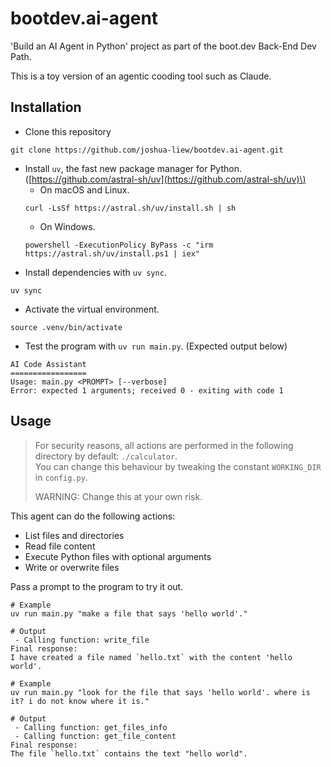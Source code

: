 # bootdev.ai-agent
'Build an AI Agent in Python' project as part of the boot.dev Back-End Dev Path.

This is a toy version of an agentic cooding tool such as Claude.


## Installation

- Clone this repository
```
git clone https://github.com/joshua-liew/bootdev.ai-agent.git
```
- Install `uv`, the fast new package manager for Python. \([https://github.com/astral-sh/uv](https://github.com/astral-sh/uv)\)
    - On macOS and Linux.
    ```
    curl -LsSf https://astral.sh/uv/install.sh | sh
    ```
    - On Windows.
    ```
    powershell -ExecutionPolicy ByPass -c "irm https://astral.sh/uv/install.ps1 | iex"
    ```
- Install dependencies with `uv sync`.
```
uv sync
```
- Activate the virtual environment.
```
source .venv/bin/activate
```
- Test the program with `uv run main.py`. (Expected output below)
```
AI Code Assistant
=================
Usage: main.py <PROMPT> [--verbose]
Error: expected 1 arguments; received 0 - exiting with code 1
```


## Usage
> For security reasons, all actions are performed in the following directory by default:
> `./calculator`.  
> You can change this behaviour by tweaking the constant `WORKING_DIR` in `config.py`.
>
> WARNING: Change this at your own risk.

This agent can do the following actions:
- List files and directories
- Read file content
- Execute Python files with optional arguments
- Write or overwrite files

Pass a prompt to the program to try it out.
```
# Example
uv run main.py "make a file that says 'hello world'."

# Output
 - Calling function: write_file
Final response:
I have created a file named `hello.txt` with the content 'hello world'.

# Example
uv run main.py "look for the file that says 'hello world'. where is it? i do not know where it is."

# Output
 - Calling function: get_files_info
 - Calling function: get_file_content
Final response:
The file `hello.txt` contains the text "hello world".
```

